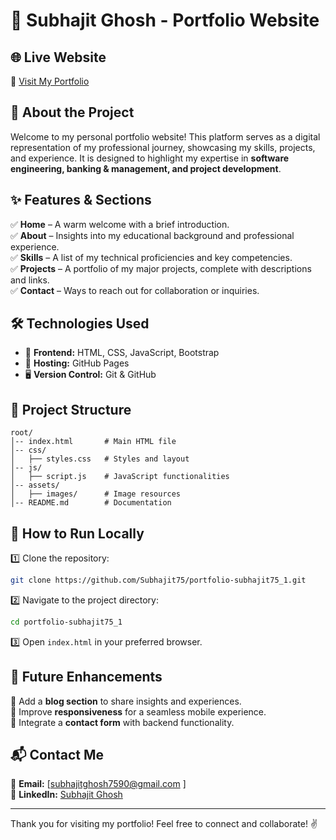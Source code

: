 # 🎨 Subhajit Ghosh - Portfolio Website

## 🌐 Live Website
🔗 [Visit My Portfolio](https://subhajit75.github.io/portfolio-subhajit75_1/)

## 📖 About the Project
Welcome to my personal portfolio website! This platform serves as a digital representation of my professional journey, showcasing my skills, projects, and experience. It is designed to highlight my expertise in **software engineering, banking & management, and project development**.

## ✨ Features & Sections
✅ **Home** – A warm welcome with a brief introduction.  
✅ **About** – Insights into my educational background and professional experience.  
✅ **Skills** – A list of my technical proficiencies and key competencies.  
✅ **Projects** – A portfolio of my major projects, complete with descriptions and links.  
✅ **Contact** – Ways to reach out for collaboration or inquiries.  

## 🛠️ Technologies Used
- 🎨 **Frontend:** HTML, CSS, JavaScript, Bootstrap
- 🚀 **Hosting:** GitHub Pages
- 🖥️ **Version Control:** Git & GitHub

## 📂 Project Structure
```
root/
│-- index.html       # Main HTML file
│-- css/
│   ├── styles.css   # Styles and layout
│-- js/
│   ├── script.js    # JavaScript functionalities
│-- assets/
│   ├── images/      # Image resources
│-- README.md        # Documentation
```

## 🚀 How to Run Locally
1️⃣ Clone the repository:
```bash
git clone https://github.com/Subhajit75/portfolio-subhajit75_1.git
```
2️⃣ Navigate to the project directory:
```bash
cd portfolio-subhajit75_1
```
3️⃣ Open `index.html` in your preferred browser.

## 🌟 Future Enhancements
🚀 Add a **blog section** to share insights and experiences.  
📱 Improve **responsiveness** for a seamless mobile experience.  
📧 Integrate a **contact form** with backend functionality.  

## 📬 Contact Me
💌 **Email:** [subhajitghosh7590@gmail.com ]  
🔗 **LinkedIn:** [Subhajit Ghosh](https://www.linkedin.com/in/subhajit-ghosh-75s90g/)   

---
Thank you for visiting my portfolio! Feel free to connect and collaborate! ✌️

